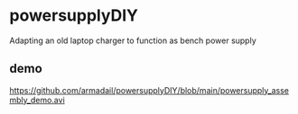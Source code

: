 # powersupplyDIY
Adapting an old laptop charger to function as bench power supply

## demo

https://github.com/armadail/powersupplyDIY/blob/main/powersupply_assembly_demo.avi
